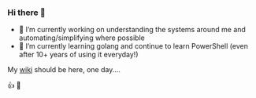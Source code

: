 ### Hi there 👋
- 🔭 I’m currently working on understanding the systems around me and automating/simplifying where possible
- 🌱 I’m currently learning golang and continue to learn PowerShell (even after 10+ years of using it everyday!)

My [wiki](https://solidoceantrust.github.io) should be here, one day....

👍 🤙
<!--
**SolidOceanTrust/SolidOceanTrust** is a ✨ _special_ ✨ repository because its `README.md` (this file) appears on your GitHub profile.

Here are some ideas to get you started:

- 🔭 I’m currently working on ...
- 🌱 I’m currently learning ...
- 👯 I’m looking to collaborate on ...
- 🤔 I’m looking for help with ...
- 💬 Ask me about ...
- 📫 How to reach me: ...
- 😄 Pronouns: ...
- ⚡ Fun fact: ...
-->
